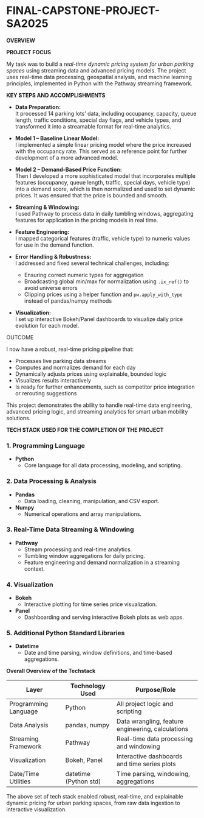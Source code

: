 # FINAL-CAPSTONE-PROJECT-SA2025
**OVERVIEW**

**PROJECT FOCUS**

My task was to build a _real-time dynamic pricing system for urban parking spaces_ using streaming data and advanced pricing models. The project uses real-time data processing, geospatial analysis, and machine learning principles, implemented in Python with the Pathway streaming framework.

**KEY STEPS AND ACCOMPLISHMENTS**

- **Data Preparation:**  
  It processed 14 parking lots’ data, including occupancy, capacity, queue length, traffic conditions, special day flags, and vehicle types, and transformed it into a streamable format for real-time analytics.

- **Model 1 – Baseline Linear Model:**  
  I implemented a simple linear pricing model where the price increased with the occupancy rate. This served as a reference point for further development of a more advanced model.

- **Model 2 – Demand-Based Price Function:**  
  Then I developed a more sophisticated model that incorporates multiple features (occupancy, queue length, traffic, special days, vehicle type) into a demand score, which is then normalized and used to set dynamic prices. It was ensured that the price is bounded and smooth.

- **Streaming & Windowing:**  
  I used Pathway to process data in daily tumbling windows, aggregating features for application in the pricing models in real time.

- **Feature Engineering:**  
  I mapped categorical features (traffic, vehicle type) to numeric values for use in the demand function.

- **Error Handling & Robustness:**  
  I addressed and fixed several technical challenges, including:
    - Ensuring correct numeric types for aggregation
    - Broadcasting global min/max for normalization using `.ix_ref()` to avoid universe errors
    - Clipping prices using a helper function and `pw.apply_with_type` instead of pandas/numpy methods

- **Visualization:**  
  I set up interactive Bokeh/Panel dashboards to visualize daily price evolution for each model.

OUTCOME

I now have a robust, real-time pricing pipeline that:
- Processes live parking data streams
- Computes and normalizes demand for each day
- Dynamically adjusts prices using explainable, bounded logic
- Visualizes results interactively
- Is ready for further enhancements, such as competitor price integration or rerouting suggestions

This project demonstrates the ability to handle real-time data engineering, advanced pricing logic, and streaming analytics for smart urban mobility solutions.

**TECH STACK USED FOR THE COMPLETION OF THE PROJECT**

### 1. Programming Language

- **Python**
  - Core language for all data processing, modeling, and scripting.

### 2. Data Processing & Analysis

- **Pandas**
  - Data loading, cleaning, manipulation, and CSV export.
- **Numpy**
  - Numerical operations and array manipulations.

### 3. Real-Time Data Streaming & Windowing

- **Pathway**
  - Stream processing and real-time analytics.
  - Tumbling window aggregations for daily pricing.
  - Feature engineering and demand normalization in a streaming context.

### 4. Visualization

- **Bokeh**
  - Interactive plotting for time series price visualization.
- **Panel**
  - Dashboarding and serving interactive Bokeh plots as web apps.

### 5. Additional Python Standard Libraries

- **Datetime**
  - Date and time parsing, window definitions, and time-based aggregations.

**Overall Overview of the Techstack**

| Layer                  | Technology Used         | Purpose/Role                                      |
|------------------------|------------------------|---------------------------------------------------|
| Programming Language   | Python                 | All project logic and scripting                   |
| Data Analysis          | pandas, numpy          | Data wrangling, feature engineering, calculations |
| Streaming Framework    | Pathway                | Real-time data processing and windowing           |
| Visualization          | Bokeh, Panel           | Interactive dashboards and time series plots      |
| Date/Time Utilities    | datetime (Python std)  | Time parsing, windowing, aggregations             |

The above set of tech stack enabled robust, real-time, and explainable dynamic pricing for urban parking spaces, from raw data ingestion to interactive visualization.
